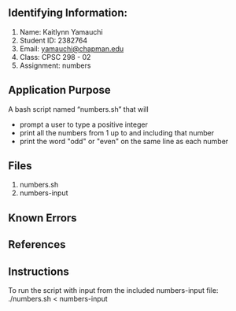 ## Identifying Information: 
1. Name: Kaitlynn Yamauchi
2. Student ID: 2382764
3. Email: yamauchi@chapman.edu
4. Class: CPSC 298 - 02
5. Assignment: numbers 

## Application Purpose
A bash script named “numbers.sh” that will 
- prompt a user to type a positive integer 
- print all the numbers from 1 up to and including that number 
- print the word "odd" or "even" on the same line as each number

## Files 
1. numbers.sh
2. numbers-input

## Known Errors 

## References

## Instructions
To run the script with input from the included numbers-input file:
./numbers.sh < numbers-input

